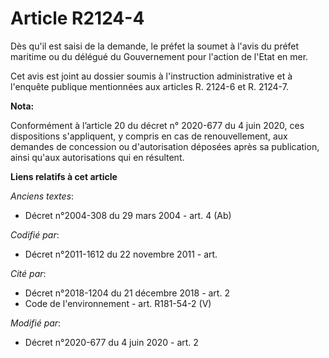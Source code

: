 # Article R2124-4

Dès qu'il est saisi de la demande, le préfet la soumet à l'avis du préfet maritime ou du délégué du Gouvernement pour
l'action de l'Etat en mer.

Cet avis est joint au dossier soumis à l'instruction administrative et à l'enquête publique mentionnées aux articles R.
2124-6 et R. 2124-7.

**Nota:**

Conformément à l’article 20 du décret n° 2020-677 du 4 juin 2020, ces dispositions s'appliquent, y compris en cas de
renouvellement, aux demandes de concession ou d'autorisation déposées après sa publication, ainsi qu'aux autorisations qui en
résultent.

**Liens relatifs à cet article**

_Anciens textes_:

  - Décret n°2004-308 du 29 mars 2004 - art. 4 (Ab)

_Codifié par_:

  - Décret n°2011-1612 du 22 novembre 2011 - art.

_Cité par_:

  - Décret n°2018-1204 du 21 décembre 2018 - art. 2
  - Code de l'environnement - art. R181-54-2 (V)

_Modifié par_:

  - Décret n°2020-677 du 4 juin 2020 - art. 2

